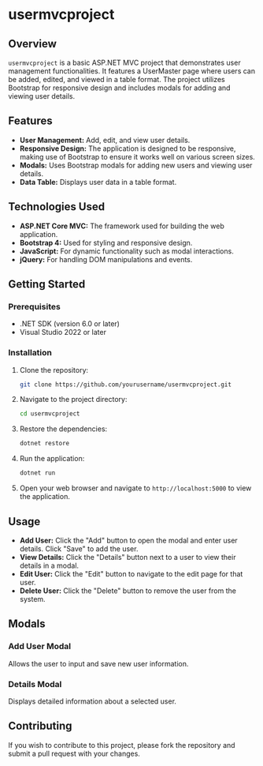 # usermvcproject

## Overview

`usermvcproject` is a basic ASP.NET MVC project that demonstrates user management functionalities. It features a UserMaster page where users can be added, edited, and viewed in a table format. The project utilizes Bootstrap for responsive design and includes modals for adding and viewing user details.

## Features

- **User Management:** Add, edit, and view user details.
- **Responsive Design:** The application is designed to be responsive, making use of Bootstrap to ensure it works well on various screen sizes.
- **Modals:** Uses Bootstrap modals for adding new users and viewing user details.
- **Data Table:** Displays user data in a table format.

## Technologies Used

- **ASP.NET Core MVC:** The framework used for building the web application.
- **Bootstrap 4:** Used for styling and responsive design.
- **JavaScript:** For dynamic functionality such as modal interactions.
- **jQuery:** For handling DOM manipulations and events.

## Getting Started

### Prerequisites

- .NET SDK (version 6.0 or later)
- Visual Studio 2022 or later

### Installation

1. Clone the repository:
    ```bash
    git clone https://github.com/yourusername/usermvcproject.git
    ```

2. Navigate to the project directory:
    ```bash
    cd usermvcproject
    ```

3. Restore the dependencies:
    ```bash
    dotnet restore
    ```

4. Run the application:
    ```bash
    dotnet run
    ```

5. Open your web browser and navigate to `http://localhost:5000` to view the application.

## Usage

- **Add User:** Click the "Add" button to open the modal and enter user details. Click "Save" to add the user.
- **View Details:** Click the "Details" button next to a user to view their details in a modal.
- **Edit User:** Click the "Edit" button to navigate to the edit page for that user.
- **Delete User:** Click the "Delete" button to remove the user from the system.

## Modals

### Add User Modal

Allows the user to input and save new user information.

### Details Modal

Displays detailed information about a selected user.

## Contributing

If you wish to contribute to this project, please fork the repository and submit a pull request with your changes.



